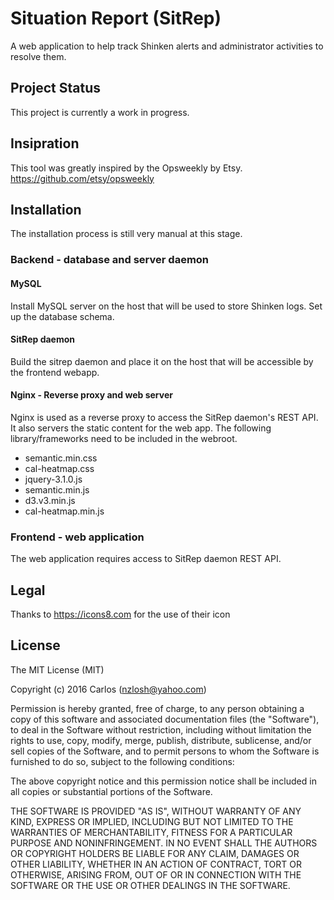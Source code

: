 # Situation Report (SitRep)
A web application to help track Shinken alerts and administrator activities to resolve them.


## Project Status
This project is currently a work in progress.


## Insipration
This tool was greatly inspired by the Opsweekly by Etsy.
https://github.com/etsy/opsweekly


## Installation
The installation process is still very manual at this stage.

### Backend - database and server daemon

#### MySQL
Install MySQL server on the host that will be used to store Shinken logs.  Set up the database
schema.

#### SitRep daemon
Build the sitrep daemon and place it on the host that will be accessible by the frontend webapp.

#### Nginx - Reverse proxy and web server
Nginx is used as a reverse proxy to access the SitRep daemon's REST API.  It also servers the static
content for the web app.  The following library/frameworks need to be included in the webroot.

 - semantic.min.css
 - cal-heatmap.css
 - jquery-3.1.0.js
 - semantic.min.js
 - d3.v3.min.js
 - cal-heatmap.min.js


### Frontend - web application
The web application requires access to SitRep daemon REST API.



## Legal
Thanks to https://icons8.com for the use of their icon


## License
The MIT License (MIT)

Copyright (c) 2016 Carlos (nzlosh@yahoo.com)

Permission is hereby granted, free of charge, to any person obtaining a copy of this software and
associated documentation files (the "Software"), to deal in the Software without restriction,
including without limitation the rights to use, copy, modify, merge, publish, distribute,
sublicense, and/or sell copies of the Software, and to permit persons to whom the Software is
furnished to do so, subject to the following conditions:

The above copyright notice and this permission notice shall be included in all copies or
substantial portions of the Software.

THE SOFTWARE IS PROVIDED "AS IS", WITHOUT WARRANTY OF ANY KIND, EXPRESS OR IMPLIED, INCLUDING BUT
NOT LIMITED TO THE WARRANTIES OF MERCHANTABILITY, FITNESS FOR A PARTICULAR PURPOSE AND
NONINFRINGEMENT. IN NO EVENT SHALL THE AUTHORS OR COPYRIGHT HOLDERS BE LIABLE FOR ANY CLAIM,
DAMAGES OR OTHER LIABILITY, WHETHER IN AN ACTION OF CONTRACT, TORT OR OTHERWISE, ARISING FROM, OUT
OF OR IN CONNECTION WITH THE SOFTWARE OR THE USE OR OTHER DEALINGS IN THE SOFTWARE.

